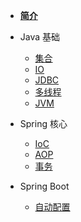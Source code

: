 - [**简介**](README.md)

- Java 基础
  - [集合](java/collection.md)
  - [IO](java/io.md)
  - [JDBC](java/jdbc.md)
  - [多线程](java/thread.md)
  - [JVM](java/jvm.md)

- Spring 核心
  - [IoC](spring/ioc.md)
  - [AOP](spring/aop.md)
  - [事务](spring/transcation.md)

- Spring Boot
  - [自动配置](spring-boot/auto-config.md)
